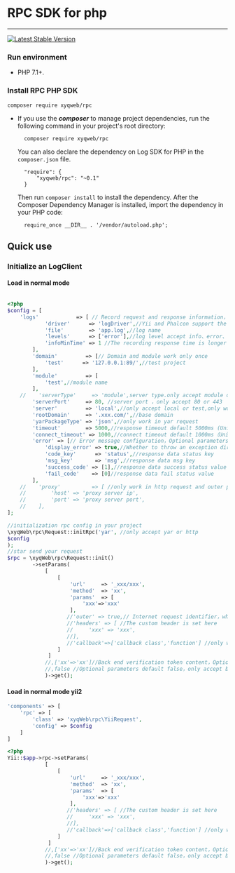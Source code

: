 # RPC SDK for php

----

[![Latest Stable Version](https://packagist.org/packages/xyqweb/rpc)](https://packagist.org/packages/xyqweb/rpc)


### Run environment
- PHP 7.1+.

### Install RPC PHP SDK

	composer require xyqweb/rpc
	
- If you use the ***composer*** to manage project dependencies, run the following command in your project's root directory:

        composer require xyqweb/rpc

   You can also declare the dependency on Log SDK for PHP in the `composer.json` file.

        "require": {
            "xyqweb/rpc": "~0.1"
        }

   Then run `composer install` to install the dependency. After the Composer Dependency Manager is installed, import the dependency in your PHP code: 

        require_once __DIR__ . '/vendor/autoload.php';
        
## Quick use

### Initialize an LogClient

#### Load in normal mode
     
```php

<?php
$config = [
    'logs'            => [ // Record request and response information，Optional parameters 
            'driver'      => 'logDriver',//Yii and Phalcon support the injected log component. In other cases, please pass the log component object 
            'file'        => 'app.log',//log name
            'levels'      => ['error'],//log level accept info、error、debug
            'infoMinTime' => 1 //The recording response time is longer than 1 second。if info not in levels，the params is not work
        ],
        'domain'         => [// Domain and module work only once 
            'test'      => '127.0.0.1:89/',//test project
        ],
        'module'         => [
            'test',//module name
        ],
    //    'serverType'     => 'module',server type.only accept module or domain 
        'serverPort'     => 80, //server port ，only accept 80 or 443
        'server'         => 'local',//only accept local or test,only work in serverType=domain 。 Examples：When the value is local and server type is domain，real url：test.xxx.com/,When the value is local and server type is domain:real url：127.0.0.1:89/
        'rootDomain'     => '.xxx.com/',//base domain
        'yarPackageType' => 'json',//only work in yar request
        'timeout'        => 5000,//response timeout default 5000ms (Unit millisecond)
        'connect_timeout' => 1000,//connect timeout default 1000ms（Unit millisecond）
        'error' => [// Error message configuration，Optional parameters 
            'display_error' => true,//Whether to throw an exception directly when a request error occurs
            'code_key'      => 'status',//response data status key
            'msg_key'       => 'msg',//response data msg key
            'success_code' => [1],//response data success status value
            'fail_code'    => [0]//response data fail status value
        ],
    //    'proxy'          => [ //only work in http request and outer params is true
    //        'host' => 'proxy server ip',
    //        'port' => 'proxy server port',
    //    ],
];
```

```php
//initialization rpc config in your project
\xyqWeb\rpc\Request::initRpc('yar', //only accept yar or http
$config
);
//star send your request
$rpc = \xyqWeb\rpc\Request::init()
        ->setParams(
            [
                [
                    'url'     => '_xxx/xxx',
                    'method'  => 'xx',
                    'params'  => [
                        'xxx'=>'xxx'
                    ],
                   //'outer' => true,// Internet request identifier，when the value is true，url will be no restructuring 
                   //'headers' => [ //The custom header is set here
                   //     'xxx' => 'xxx',
                   //],
                   //'callback'=>['callback class','function'] //only work in serial requests。 If there are multiple serial requests, the callback must be set（Don't set the last request because it doesn't work），The response data of the current request is processed by callback
                ]
             ]
            //,['xx'=>'xx']//Back end verification token content，Optional parameters default null，only accept string、array、null，
            //,false //Optional parameters default false，only accept bool，true is a parallel request，false is a serial request                                           
            )->get();
```

#### Load in normal mode yii2
```php
'components' => [
    'rpc' => [
        'class' => 'xyqWeb\rpc\YiiRequest',
        'config' => $config
    ]
]
```


```php
<?php
Yii::$app->rpc->setParams(
            [
                [
                    'url'     => '_xxx/xxx',
                    'method'  => 'xx',
                    'params'  => [
                        'xxx'=>'xxx'
                    ],
                   //'headers' => [ //The custom header is set here
                   //     'xxx' => 'xxx',
                   //],
                   //'callback'=>['callback class','function'] //only work in serial requests。 If there are multiple serial requests, the callback must be set（Don't set the last request because it doesn't work），The response data of the current request is processed by callback
                ]
             ]
            //,['xx'=>'xx']//Back end verification token content，Optional parameters default null，only accept string、array、null，
            //,false //Optional parameters default false，only accept bool，true is a parallel request，false is a serial request                                                  
            )->get();
```

